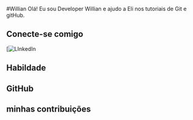 #Willian
Olá! Eu sou Developer Willian e ajudo a Eli nos tutoriais de Git e gitHub.
## Conecte-se comigo 
[![LInkedIn](https://www.linkedin.com/in/willian-florencio-calixto-671870278/)
## Habildade

## GitHub

## minhas contribuições

